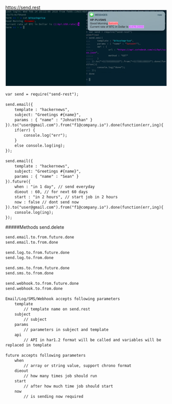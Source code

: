 https://send.rest
![Alt text](send-rest.png?raw=true "Send-Rest")

    var send = require("send-rest");

    send.email({
        template : "hackernews",
        subject: "Greetings #{name}",
        params : { "name" : "Johnatthan" }
    }).to("user@gmail.com").from("f1@company.io").done(function(err,ing){
        if(err) {
            console.log("err");
        }
        else console.log(ing);
    });

    send.email({
        template : "hackernews",
        subject: "Greetings #{name}",
        params : { "name" : "Sean" }
    }).future({
        when : "in 1 day", // send everyday
        dieout : 60, // for next 60 days
        start : "in 2 hours", // start job in 2 hours
        now : false // dont send now
    }).to("user@gmail.com").from("f1@company.io").done(function(err,ing){
        console.log(ing);
    });


#####Methods
    send.delete

    send.email.to.from.future.done
    send.email.to.from.done
    
    send.log.to.from.future.done
    send.log.to.from.done
    
    send.sms.to.from.future.done
    send.sms.to.from.done
    
    send.webhook.to.from.future.done
    send.webhook.to.from.done
    
    Email/Log/SMS/Webhook accepts following parameters
        template 
            // template name on send.rest
        subject 
            // subject 
        params 
            // parameters in subject and template
        api 
            // API in har1.2 format will be called and variables will be replaced in template

    future accepts following parameters
        when
            // array or string value, support chrono format
        dieout
            // how many times job should run
        start
            // after how much time job should start
        now
            // is sending now required